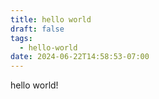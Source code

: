 ```yaml
---
title: hello world
draft: false
tags:
  - hello-world
date: 2024-06-22T14:58:53-07:00
---
```

 
hello world!